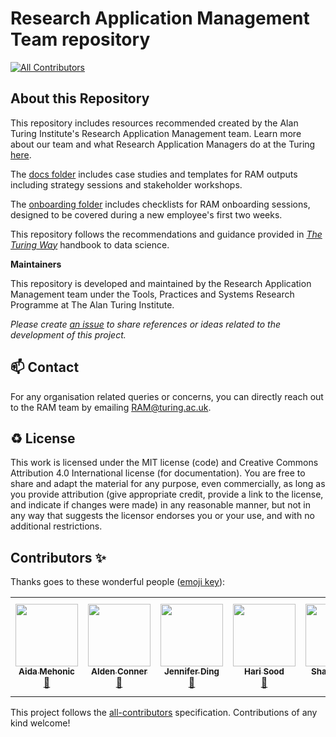 # Research Application Management Team repository
<!-- ALL-CONTRIBUTORS-BADGE:START - Do not remove or modify this section -->
[![All Contributors](https://img.shields.io/badge/all_contributors-5-orange.svg?style=flat-square)](#contributors-)
<!-- ALL-CONTRIBUTORS-BADGE:END -->

## About this Repository

This repository includes resources recommended created by the Alan Turing Institute's Research Application Management team. Learn more about our team and what Research Application Managers do at the Turing [here](https://www.turing.ac.uk/research/research-programmes/tools-practices-and-systems/research-application-management).

The [docs folder](https://github.com/alan-turing-institute/research-application-management/tree/main/docs) includes case studies and templates for RAM outputs including strategy sessions and stakeholder workshops.

The [onboarding folder](https://github.com/alan-turing-institute/research-application-management/tree/main/onboarding) includes checklists for RAM onboarding sessions, designed to be covered during a new employee's first two weeks.

This repository follows the recommendations and guidance provided in *[The Turing Way](https://the-turing-way.netlify.app/welcome)* handbook to data science.

**Maintainers**

This repository is developed and maintained by the Research Application Management team under the Tools, Practices and Systems Research Programme at The Alan Turing Institute.

*Please create [an issue](../../issues) to share references or ideas related to the development of this project.*

📫 Contact
---

For any organisation related queries or concerns, you can directly reach out to the RAM team by emailing [RAM@turing.ac.uk](mailto:RAM@turing.ac.uk).

♻️ License
---

This work is licensed under the MIT license (code) and Creative Commons Attribution 4.0 International license (for documentation).
You are free to share and adapt the material for any purpose, even commercially,
as long as you provide attribution (give appropriate credit, provide a link to the license,
and indicate if changes were made) in any reasonable manner, but not in any way that suggests the
licensor endorses you or your use, and with no additional restrictions.

## Contributors ✨

Thanks goes to these wonderful people ([emoji key](https://allcontributors.org/docs/en/emoji-key)):

<!-- ALL-CONTRIBUTORS-LIST:START - Do not remove or modify this section -->
<!-- prettier-ignore-start -->
<!-- markdownlint-disable -->
<table>
  <tr>
 
   <td align="center"><a href="https://github.com/AidaMehonic"><img src="https://avatars.githubusercontent.com/u/45169136?v=4" width="100px;" alt=""/><br /><sub><b>Aida Mehonic</b></sub></a><br /><a href="#ideas-AidaMehonic" title="RAM">🐏</a></td>
   <td align="center"><a href="https://github.com/aldenc"><img src="https://avatars.githubusercontent.com/u/20688591?v=4" width="100px;" alt=""/><br /><sub><b>Alden Conner</b></sub></a><br /><a href="#ideas-aldenc" title="RAM">🐏</a></td>
   <td align="center"><a href="https://github.com/dingaaling"><img src="https://avatars.githubusercontent.com/u/5104098?v=4" width="100px;" alt=""/><br /><sub><b>Jennifer Ding</b></sub></a><br /><a href="#ideas-dingaaling" title="RAM">🐏</a></td> 
   <td align="center"><a href="https://github.com/harisood"><img src="https://avatars.githubusercontent.com/u/67151373?v=4" width="100px;" alt=""/><br /><sub><b>Hari Sood</b></sub></a><br /><a href="#ideas-harisood" title="RAM">🐏</a></td>   
  <td align="center"><a href="https://github.com/S-Laher"><img src="https://avatars.githubusercontent.com/u/45235675?v=4" width="100px;" alt=""/><br /><sub><b>Shakir Laher</b></sub></a><br /><a href="#ideas-S-Laher" title="RAM">🐏</a></td> 
  <td align="center"><a href="https://github.com/camirincon"><img src="https://avatars.githubusercontent.com/u/80523623?v=4" width="100px;" alt=""/><br /><sub><b>Cami Rincon</b></sub></a><br /><a href="#ideas-camirincon" title="RAO">🐏</a></td> 
  <td align="center"><a href="https://github.com/kallewesterling"><img src="https://avatars.githubusercontent.com/u/7298727?v=4" width="100px;" alt=""/><br /><sub><b>Kalle Westerling</b></sub></a><br /><a href="#ideas-kallewesterling" title="RAM">🐏</a></td> 
   <td align="center"><a href="https://github.com/aranas"><img src="https://avatars.githubusercontent.com/u/6906140?v=4" width="100px;" alt=""/><br /><sub><b>Sophie Arana</b></sub></a><br /><a href="#ideas-aranas" title="RAM">🐏</a></td> 
   <td align="center"><a href="https://github.com/f-rower"><img src="https://avatars.githubusercontent.com/u/29379394?v=4" width="100px;" alt=""/><br /><sub><b>Fran Gomez Medina</b></sub></a><br /><a href="#ideas-f-rower" title="RAM">🐏</a></td> 
     
  </tr>
</table>

<!-- markdownlint-restore -->
<!-- prettier-ignore-end -->

<!-- ALL-CONTRIBUTORS-LIST:END -->

This project follows the [all-contributors](https://github.com/all-contributors/all-contributors) specification. Contributions of any kind welcome!
